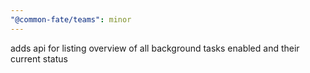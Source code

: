 ```yaml
---
"@common-fate/teams": minor
---
```


adds api for listing overview of all background tasks enabled and their current status
